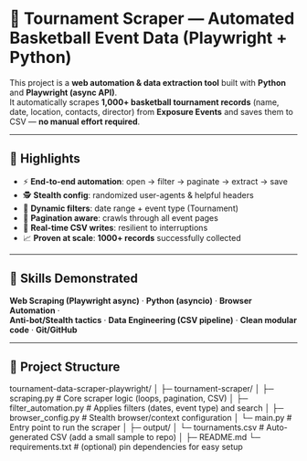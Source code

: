 # 🏀 Tournament Scraper — Automated Basketball Event Data (Playwright + Python)


This project is a **web automation & data extraction tool** built with **Python** and **Playwright (async API)**.  
It automatically scrapes **1,000+ basketball tournament records** (name, date, location, contacts, director) from
**Exposure Events** and saves them to CSV — **no manual effort required**.

---

## 🚀 Highlights

- ⚡ **End-to-end automation**: open → filter → paginate → extract → save
- 🕵️ **Stealth config**: randomized user-agents & helpful headers
- 📅 **Dynamic filters**: date range + event type (Tournament)
- 🧭 **Pagination aware**: crawls through all event pages
- 💾 **Real-time CSV writes**: resilient to interruptions
- 📈 **Proven at scale**: **1000+ records** successfully collected

---

## 🧠 Skills Demonstrated

**Web Scraping (Playwright async)** · **Python (asyncio)** · **Browser Automation** ·  
**Anti-bot/Stealth tactics** · **Data Engineering (CSV pipeline)** · **Clean modular code** · **Git/GitHub**

---

## 📂 Project Structure
tournament-data-scraper-playwright/
│
├─ tournament-scraper/
│ ├─ scraping.py # Core scraper logic (loops, pagination, CSV)
│ ├─ filter_automation.py # Applies filters (dates, event type) and search
│ ├─ browser_config.py # Stealth browser/context configuration
│ └─ main.py # Entry point to run the scraper
│
├─ output/
│ └─ tournaments.csv # Auto-generated CSV (add a small sample to repo)
│
├─ README.md
└─ requirements.txt # (optional) pin dependencies for easy setup
